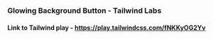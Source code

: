 ### Glowing Background Button - Tailwind Labs
#### Link to Tailwind play - https://play.tailwindcss.com/fNKKyOG2Yv
